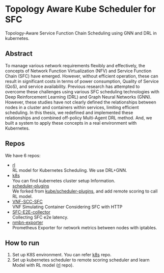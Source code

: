 # Topology Aware Kube Scheduler for SFC

Topology-Aware Service Function Chain Scheduling using GNN and DRL in kubernetes.

## Abstract

To manage various network requirements flexibly and effectively, the concepts of Network Function Virtualization (NFV) and Service Function Chain (SFC) have emerged.
However, without efficient operation, these can result in significant costs in terms of power consumption, Quality of Service (QoS), and service availability.
Previous research has attempted to overcome these challenges using various SFC scheduling technologies with Deep Reinforcement Learning (DRL) and Graph Neural Networks (GNN).
However, these studies have not clearly defined the relationships between nodes in a cluster and containers within services, limiting efficient scheduling.
In this thesis, we redefined and implemented these relationships and combined off-policy Multi-Agent DRL method.
And, we built a system to apply these concepts in a real environment with Kubernetes.

## Repos

We have 6 repos:

- [rl](https://github.com/k8s-SFC-deployment/rl)  
  RL model for Kubernetes Scheduling. We use DRL+GNN.
- [k8s](https://github.com/k8s-SFC-deployment/k8s)  
  You can find kubernetes cluster setup Information. 
- [scheduler-plugins](https://github.com/k8s-SFC-deployment/scheduler-plugins)  
  We forked from [kube/scheduler-plugins](https://github.com/kubernetes-sigs/scheduler-plugins), and add remote scoring to call RL model.
- [VNF-SCC-SFC](https://github.com/k8s-SFC-deployment/vnf-scc-sfc)  
  VNF Simulating Container Considering SFC with HTTP
- [SFC-E2E-collector](https://github.com/k8s-SFC-deployment/sfc-e2e-collector)  
  Collecting SFC e2e latency.
- [nmbn-exporter](https://github.com/k8s-SFC-deployment/nmbn-exporter)  
  Prometheus Exporter for network metrics between nodes with iptables.

## How to run

1. Set up K8S environment. You can refer [k8s](https://github.com/k8s-SFC-deployment/k8s) repo.
2. Set up kubernetes scheduler to remote scoring scheduler and learn Model with RL model ([rl](https://github.com/k8s-SFC-deployment/rl) repo).

